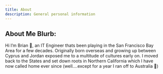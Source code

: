 ```yaml
---
title: About
description: General personal information
---
```


## About Me Blurb:

Hi I’m Brian 👋, an IT Engineer thats been playing in the San Francisco Bay Area for a few decades. Originally born overseas and growing up between Cyprus and Jordan exposed me to a multitude of cultures early on. I moved back to the States and set down roots in Northern California which I have now called home ever since (well….except for a year I ran off to Australia 🦘)

